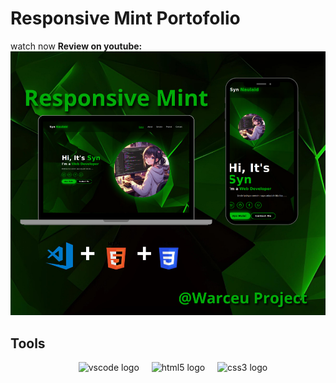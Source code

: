# Responsive Mint Portofolio

watch now
<b>Review on youtube:</b><br>
[![REMOTE WEBCAM PROJECT](img/thumbnail.png)](https://www.youtube.com/watch?v=6BFk8azjB-Q)

## Tools
<div align="center">
  <img width="12" />
  <img src="https://skillicons.dev/icons?i=vscode" height="40" alt="vscode logo"  />
  <img width="12" />
  <img src="https://skillicons.dev/icons?i=html" height="40" alt="html5 logo"  />
  <img width="12" />
  <img src="https://skillicons.dev/icons?i=css" height="40" alt="css3 logo"  />
</div>
